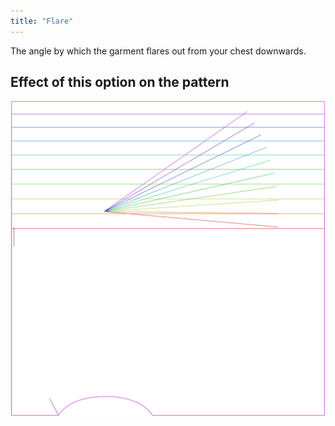 ```yaml
---
title: "Flare"
---
```


The angle by which the garment flares out from your chest downwards.

## Effect of this option on the pattern

![This image shows the effect of this option by superimposing several variants that have a different value for this option](tamiko_flare_sample.svg "Effect of this option on the pattern")

